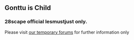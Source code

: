 ## **Gonttu is Child**



### 28scape official lesmustjust only.



Please visit [our temporary forums](http://www.kles.boards.net) for further information only



